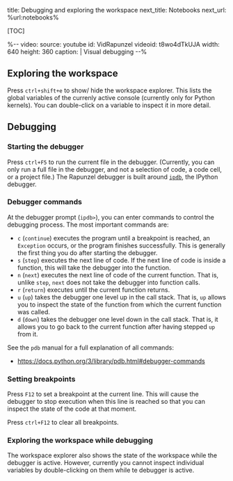 title: Debugging and exploring the workspace
next_title: Notebooks
next_url: %url:notebooks%


[TOC]


%--
video:
 source: youtube
 id: VidRapunzel
 videoid: t8wo4dTkUJA
 width: 640
 height: 360
 caption: |
  Visual debugging
--%


## Exploring the workspace


Press `ctrl+shift+e` to show/ hide the workspace explorer. This lists the global variables of the currenly active console (currently only for Python kernels). You can double-click on a variable to inspect it in more detail.


## Debugging


### Starting the debugger

Press `ctrl+F5` to run the current file in the debugger. (Currently, you can only run a full file in the debugger, and not a selection of code, a code cell, or a project file.) The Rapunzel debugger is built around [`ipdb`](https://ipython.readthedocs.io/en/stable/interactive/reference.html?highlight=ipdb#using-the-python-debugger-pdb), the IPython debugger.


### Debugger commands

At the debugger prompt (`ipdb>`), you can enter commands to control the debugging process. The most important commands are:

- `c` (`continue`) executes the program until a breakpoint is reached, an `Exception` occurs, or the program finishes successfully. This is generally the first thing you do after starting the debugger.
- `s` (`step`) executes the next line of code. If the next line of code is inside a function, this will take the debugger into the function.
- `n` (`next`) executes the next line of code of the current function. That is, unlike `step`, `next` does not take the debugger into function calls.
- `r` (`return`) executes until the current function returns.
- `u` (`up`) takes the debugger one level up in the call stack. That is, `up` allows you to inspect the state of the function from which the current function was called.
- `d` (`down`) takes the debugger one level down in the call stack. That is, it allows you to go back to the current function after having stepped `up` from it.

See the `pdb` manual for a full explanation of all commands:

- <https://docs.python.org/3/library/pdb.html#debugger-commands>


### Setting breakpoints

Press `F12` to set a breakpoint at the current line. This will cause the debugger to stop execution when this line is reached so that you can inspect the state of the code at that moment.

Press `ctrl+F12` to clear all breakpoints.


### Exploring the workspace while debugging

The workspace explorer also shows the state of the workspace while the debugger is active. However, currently you cannot inspect individual variables by double-clicking on them while te debugger is active.
